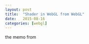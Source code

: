 ```yaml
---
layout: post
title:  "Shader in WebGL from WebGL"
date:   2015-08-16
categories: [webgl]
---
```


the memo from 

